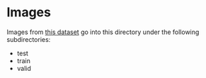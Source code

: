 # Images
Images from [this dataset](http://www.robots.ox.ac.uk/~vgg/data/flowers/102/index.html) go into this directory under the following subdirectories:
- test
- train
- valid
